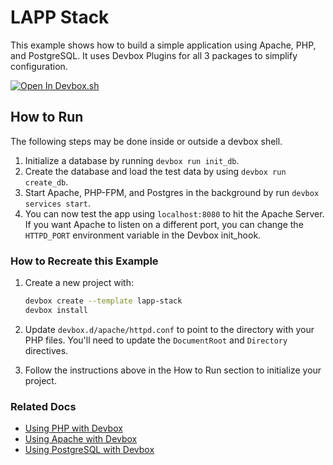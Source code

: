 # LAPP Stack

This example shows how to build a simple application using Apache, PHP, and PostgreSQL. It uses Devbox Plugins for all 3 packages to simplify configuration.

[![Open In Devbox.sh](https://www.jetify.com/img/devbox/open-in-devbox.svg)](https://devbox.sh/open/templates/lapp-stack)

## How to Run

The following steps may be done inside or outside a devbox shell.

1. Initialize a database by running `devbox run init_db`.
1. Create the database and load the test data by using `devbox run create_db`.
1. Start Apache, PHP-FPM, and Postgres in the background by run `devbox services start`.
1. You can now test the app using `localhost:8080` to hit the Apache Server. If you want Apache to listen on a different port, you can change the `HTTPD_PORT` environment variable in the Devbox init_hook.

### How to Recreate this Example

1. Create a new project with:
    ```bash
    devbox create --template lapp-stack
    devbox install
    ```

1. Update `devbox.d/apache/httpd.conf` to point to the directory with your PHP files. You'll need to update the `DocumentRoot` and `Directory` directives.
1. Follow the instructions above in the How to Run section to initialize your project.

### Related Docs

* [Using PHP with Devbox](https://www.jetify.com/devbox/docs/devbox_examples/languages/php/)
* [Using Apache with Devbox](https://www.jetify.com/devbox/docs/devbox_examples/servers/apache/)
* [Using PostgreSQL with Devbox](https://www.jetify.com/devbox/docs/devbox_examples/databases/postgres/)
